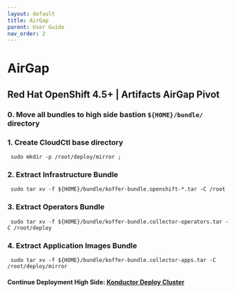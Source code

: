 ```yaml
---
layout: default
title: AirGap
parent: User Guide
nav_order: 2
---
```


# AirGap
## Red Hat OpenShift 4.5+ | Artifacts AirGap Pivot
### 0. Move all bundles to high side bastion `${HOME}/bundle/` directory
### 1. Create CloudCtl base directory
```
 sudo mkdir -p /root/deploy/mirror ;
```
### 2. Extract Infrastructure Bundle
```
 sudo tar xv -f ${HOME}/bundle/koffer-bundle.openshift-*.tar -C /root
```
### 3. Extract Operators Bundle
```
 sudo tar xv -f ${HOME}/bundle/koffer-bundle.collector-operators.tar -C /root/deploy
```
### 4. Extract Application Images Bundle
```
 sudo tar xv -f ${HOME}/bundle/koffer-bundle.collector-apps.tar -C /root/deploy/mirror
```
#### Continue Deployment High Side: [Konductor Deploy Cluster]    
[Quay.io Image Pull Secret]:https://cloud.redhat.com/openshift/install/metal/user-provisioned
[Konductor Deploy Cluster]:https://codectl.io/docs/user-guide/deploy
